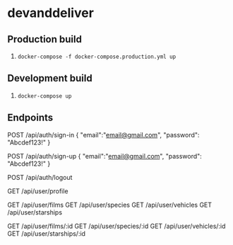 # devanddeliver

## Production build
1. `docker-compose -f docker-compose.production.yml up`

## Development build
1. `docker-compose up`

## Endpoints

POST /api/auth/sign-in
{
    "email":"email@gmail.com",
    "password": "Abcdef123!"
}

POST /api/auth/sign-up
{
    "email":"email@gmail.com",
    "password": "Abcdef123!"
}

POST /api/auth/logout

GET /api/user/profile

GET /api/user/films
GET /api/user/species
GET /api/user/vehicles
GET /api/user/starships

GET /api/user/films/:id
GET /api/user/species/:id
GET /api/user/vehicles/:id
GET /api/user/starships/:id